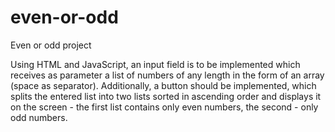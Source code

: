 # even-or-odd
Even or odd project

 Using HTML and JavaScript, an input field is to be implemented which receives as parameter a list of numbers of any length in the form of an
array (space as separator). Additionally, a button should be implemented, which splits the entered list into two lists sorted in ascending order
and displays it on the screen - the first list contains only even numbers, the second - only odd numbers.
